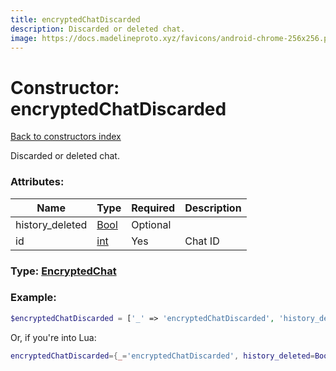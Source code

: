 ```yaml
---
title: encryptedChatDiscarded
description: Discarded or deleted chat.
image: https://docs.madelineproto.xyz/favicons/android-chrome-256x256.png
---
```

# Constructor: encryptedChatDiscarded  
[Back to constructors index](index.md)



Discarded or deleted chat.

### Attributes:

| Name     |    Type       | Required | Description |
|----------|---------------|----------|-------------|
|history\_deleted|[Bool](../types/Bool.md) | Optional|
|id|[int](../types/int.md) | Yes|Chat ID|



### Type: [EncryptedChat](../types/EncryptedChat.md)


### Example:

```php
$encryptedChatDiscarded = ['_' => 'encryptedChatDiscarded', 'history_deleted' => Bool, 'id' => int];
```  


Or, if you're into Lua:

```lua
encryptedChatDiscarded={_='encryptedChatDiscarded', history_deleted=Bool, id=int}

```


